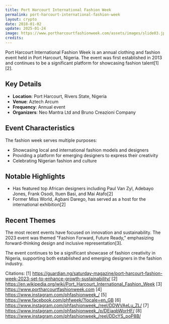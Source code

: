 ```yaml
---
title: Port Harcourt International Fashion Week
permalink: port-harcourt-international-fashion-week
layout: crypto
date: 2018-01-02
update: 2025-01-24
image: https://www.portharcourtfashionweek.com/assets/images/slide03.jpg
credits:
---
```


Port Harcourt International Fashion Week is an annual clothing and fashion event held in Port Harcourt, Nigeria. The event was first established in 2013 and continues to be a significant platform for showcasing fashion talent[1][2].

## Key Details
- **Location**: Port Harcourt, Rivers State, Nigeria
- **Venue**: Aztech Arcum
- **Frequency**: Annual event
- **Organizers**: Neo Mantra Ltd and Bruno Creazioni Company

## Event Characteristics
The fashion week serves multiple purposes:
- Showcasing local and international fashion models and designers
- Providing a platform for emerging designers to express their creativity
- Celebrating Nigerian fashion and culture

## Notable Highlights
- Has featured top African designers including Paul Van Zyl, Adebayo Jones, Frank Osodi, Ituen Basi, and Mai Atafo[2]
- Former Miss World, Agbani Darego, has served as a host for the international exhibition[2]

## Recent Themes
The most recent events have focused on innovation and sustainability. The 2023 event was themed "Fashion Forward, Future Ready," emphasizing forward-thinking design and inclusive representation[3].

The event continues to be a significant showcase of fashion creativity in Nigeria, supporting both established and emerging designers in the fashion industry.

Citations:
[1] https://guardian.ng/saturday-magazine/port-harcourt-fashion-week-2023-set-to-enhance-growth-sustainability/
[2] https://en.wikipedia.org/wiki/Port_Harcourt_International_Fashion_Week
[3] https://www.portharcourtfashionweek.com
[4] https://www.instagram.com/phfashionweek_/
[5] https://www.facebook.com/phfweek/?locale=en_GB
[6] https://www.instagram.com/phfashionweek_/reel/DDWVAeLu_ZL/
[7] https://www.instagram.com/phfashionweek_/p/DEjaqbWorHF/
[8] https://www.instagram.com/phfashionweek_/reel/DDcYS_poP8B/
